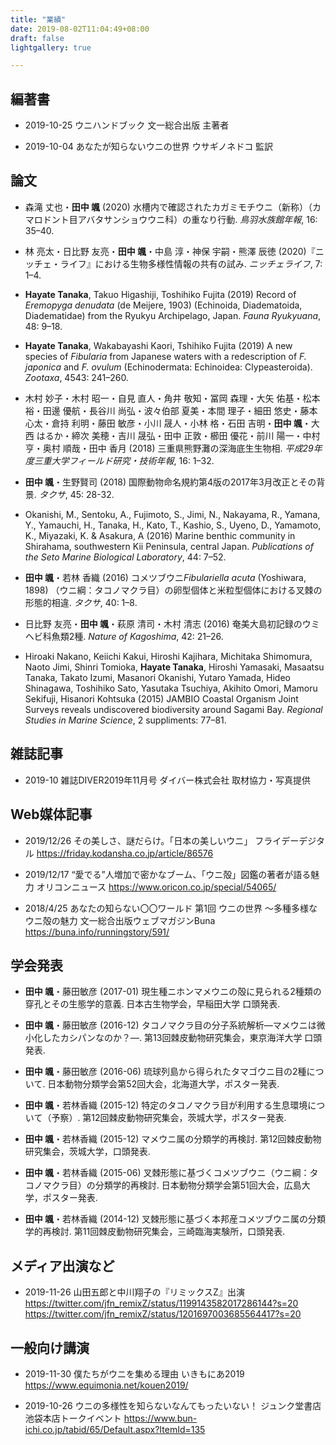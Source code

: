 ```yaml
---
title: "業績"
date: 2019-08-02T11:04:49+08:00
draft: false
lightgallery: true

---
```


## 編著書
* 2019-10-25 ウニハンドブック 文一総合出版 主著者

* 2019-10-04 あなたが知らないウニの世界 ウサギノネドコ 監訳

## 論文
* 森滝 丈也・**田中 颯** (2020) 水槽内で確認されたカガミモチウニ（新称）（カマロドント目アバタサンショウウニ科）の重なり行動. *鳥羽水族館年報*, 16: 35–40.

* 林 亮太・日比野 友亮・**田中 颯**・中島 淳・神保 宇嗣・熊澤 辰徳 (2020)『ニッチェ・ライフ』における生物多様性情報の共有の試み. *ニッチェライフ*, 7: 1–4.

* **Hayate Tanaka**, Takuo Higashiji, Toshihiko Fujita (2019) Record of *Eremopyga denudata* (de Meijere, 1903) (Echinoida, Diadematoida, Diadematidae) from the Ryukyu Archipelago, Japan. *Fauna Ryukyuana*, 48: 9–18.

* **Hayate Tanaka**, Wakabayashi Kaori, Tshihiko Fujita (2019) A new species of *Fibularia* from Japanese waters with a redescription of *F. japonica* and *F. ovulum* (Echinodermata: Echinoidea: Clypeasteroida). *Zootaxa*, 4543: 241–260.

* 木村 妙子・木村 昭一・自見 直人・角井 敬知・冨岡 森理・大矢 佑基・松本 裕・田邊 優航・長谷川 尚弘・波々伯部 夏美・本間 理子・細田 悠史・藤本 心太・倉持 利明・藤田 敏彦・小川 晟人・小林 格・石田 吉明・**田中 颯**・大西 はるか・締次 美穂・吉川 晟弘・田中 正敦・櫛田 優花・前川 陽一・中村 亨・奥村 順哉・田中 香月 (2018) 三重県熊野灘の深海底生生物相. *平成29年度三重大学フィールド研究・技術年報*, 16: 1–32.

* **田中 颯**・生野賢司 (2018) 国際動物命名規約第4版の2017年3月改正とその背景. *タクサ*, 45: 28-32.

* Okanishi, M., Sentoku, A., Fujimoto, S., Jimi, N., Nakayama, R., Yamana, Y., Yamauchi, H., Tanaka, H., Kato, T., Kashio, S., Uyeno, D., Yamamoto, K., Miyazaki, K. & Asakura, A (2016) Marine benthic community in Shirahama, southwestern Kii Peninsula, central Japan. *Publications of the Seto Marine Biological Laboratory*, 44: 7–52.

* **田中 颯**・若林 香織 (2016) コメツブウニ*Fibulariella acuta* (Yoshiwara, 1898) （ウニ綱：タコノマクラ目）の卵型個体と米粒型個体における叉棘の形態的相違. *タクサ*, 40: 1–8.

* 日比野 友亮・**田中 颯**・萩原 清司・木村 清志 (2016) 奄美大島初記録のウミヘビ科魚類2種. *Nature of Kagoshima*, 42: 21–26.

- Hiroaki Nakano, Keiichi Kakui, Hiroshi Kajihara, Michitaka Shimomura, Naoto Jimi, Shinri Tomioka, **Hayate Tanaka**, Hiroshi Yamasaki, Masaatsu Tanaka, Takato Izumi, Masanori Okanishi, Yutaro Yamada, Hideo Shinagawa, Toshihiko Sato, Yasutaka Tsuchiya, Akihito Omori, Mamoru Sekifuji, Hisanori Kohtsuka (2015) JAMBIO Coastal Organism Joint Surveys reveals undiscovered biodiversity around Sagami Bay. *Regional Studies in Marine Science*, 2 suppliments: 77–81.

## 雑誌記事
* 2019-10 雑誌DIVER2019年11月号 ダイバー株式会社 取材協力・写真提供

## Web媒体記事
* 2019/12/26 その美しさ、謎だらけ。「日本の美しいウニ」 フライデーデジタル <https://friday.kodansha.co.jp/article/86576>

* 2019/12/17 “愛でる”人増加で密かなブーム、「ウニ殻」図鑑の著者が語る魅力 オリコンニュース <https://www.oricon.co.jp/special/54065/>

* 2018/4/25 あなたの知らない〇〇ワールド 第1回 ウニの世界 〜多種多様なウニ殻の魅力 文一総合出版ウェブマガジンBuna <https://buna.info/runningstory/591/>

## 学会発表
* **田中 颯**・藤田敏彦 (2017-01) 現生種ニホンマメウニの殻に見られる2種類の穿孔とその生態学的意義. 日本古生物学会，早稲田大学 口頭発表.

* **田中 颯**・藤田敏彦 (2016-12) タコノマクラ目の分子系統解析―マメウニは微小化したカシパンなのか？―. 第13回棘皮動物研究集会，東京海洋大学 口頭発表.

* **田中 颯**・藤田敏彦 (2016-06) 琉球列島から得られたタマゴウニ目の2種について. 日本動物分類学会第52回大会，北海道大学，ポスター発表.

* **田中 颯**・若林香織 (2015-12) 特定のタコノマクラ目が利用する生息環境について（予察）. 第12回棘皮動物研究集会，茨城大学，ポスター発表.

* **田中 颯**・若林香織 (2015-12) マメウニ属の分類学的再検討. 第12回棘皮動物研究集会，茨城大学，口頭発表.

* **田中 颯**・若林香織 (2015-06) 叉棘形態に基づくコメツブウニ（ウニ綱：タコノマクラ目）の分類学的再検討. 日本動物分類学会第51回大会，広島大学，ポスター発表.

* **田中 颯**・若林香織 (2014-12) 叉棘形態に基づく本邦産コメツブウニ属の分類学的再検討. 第11回棘皮動物研究集会，三崎臨海実験所，口頭発表.

## メディア出演など

* 2019-11-26 山田五郎と中川翔子の『リミックスZ』出演
https://twitter.com/jfn_remixZ/status/1199143582017286144?s=20
https://twitter.com/jfn_remixZ/status/1201697003685564417?s=20

## 一般向け講演

* 2019-11-30 僕たちがウニを集める理由 いきもにあ2019 <https://www.equimonia.net/kouen2019/>

* 2019-10-26 ウニの多様性を知らないなんてもったいない！ ジュンク堂書店池袋本店トークイベント <https://www.bun-ichi.co.jp/tabid/65/Default.aspx?ItemId=135>

